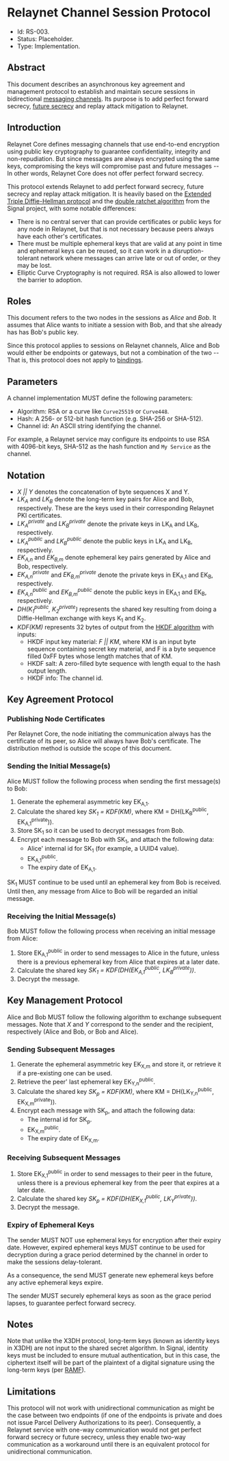 # Relaynet Channel Session Protocol

- Id: RS-003.
- Status: Placeholder.
- Type: Implementation.

## Abstract

This document describes an asynchronous key agreement and management protocol to establish and maintain secure sessions in bidirectional [messaging channels](rs000-core.md#messaging-protocols). Its purpose is to add perfect forward secrecy, [future secrecy](https://signal.org/blog/advanced-ratcheting/) and replay attack mitigation to Relaynet.

## Introduction

Relaynet Core defines messaging channels that use end-to-end encryption using public key cryptography to guarantee confidentiality, integrity and non-repudiation. But since messages are always encrypted using the same keys, compromising the keys will compromise past and future messages -- In other words, Relaynet Core does not offer perfect forward secrecy.

This protocol extends Relaynet to add perfect forward secrecy, future secrecy and replay attack mitigation. It is heavily based on the [Extended Triple Diffie-Hellman protocol](https://signal.org/docs/specifications/x3dh/) and the [double ratchet algorithm](https://signal.org/docs/specifications/doubleratchet/) from the Signal project, with some notable differences:

- There is no central server that can provide certificates or public keys for any node in Relaynet, but that is not necessary because peers always have each other's certificates.
- There must be multiple ephemeral keys that are valid at any point in time and ephemeral keys can be reused, so it can work in a disruption-tolerant network where messages can arrive late or out of order, or they may be lost. 
- Elliptic Curve Cryptography is not required. RSA is also allowed to lower the barrier to adoption.

## Roles

This document refers to the two nodes in the sessions as _Alice_ and _Bob_. It assumes that Alice wants to initiate a session with Bob, and that she already has has Bob's public key.

Since this protocol applies to sessions on Relaynet channels, Alice and Bob would either be endpoints or gateways, but not a combination of the two -- That is, this protocol does not apply to [bindings](rs000-core.md#message-transport-bindings).

## Parameters

A channel implementation MUST define the following parameters:

- Algorithm: RSA or a curve like `Curve25519` or `Curve448`.
- Hash: A 256- or 512-bit hash function (e.g. SHA-256 or SHA-512).
- Channel id: An ASCII string identifying the channel.

For example, a Relaynet service may configure its endpoints to use RSA with 4096-bit keys, SHA-512 as the hash function and `My Service` as the channel.

## Notation

- _X || Y_ denotes the concatenation of byte sequences X and Y.
- _LK<sub>A</sub>_ and _LK<sub>B</sub>_ denote the long-term key pairs for Alice and Bob, respectively. These are the keys used in their corresponding Relaynet PKI certificates.
- _LK<sub>A</sub><sup>private</sup>_ and _LK<sub>B</sub><sup>private</sup>_ denote the private keys in LK<sub>A</sub> and LK<sub>B</sub>, respectively.
- _LK<sub>A</sub><sup>public</sup>_ and _LK<sub>B</sub><sup>public</sup>_ denote the public keys in LK<sub>A</sub> and LK<sub>B</sub>, respectively.
- _EK<sub>A,n</sub>_ and _EK<sub>B,m</sub>_ denote ephemeral key pairs generated by Alice and Bob, respectively.
- _EK<sub>A,n</sub><sup>private</sup>_ and _EK<sub>B,m</sub><sup>private</sup>_ denote the private keys in EK<sub>A,1</sub> and EK<sub>B</sub>, respectively.
- _EK<sub>A,n</sub><sup>public</sup>_ and _EK<sub>B,m</sub><sup>public</sup>_ denote the public keys in EK<sub>A,1</sub> and EK<sub>B</sub>, respectively.
- _DH(K<sub>1</sub><sup>public</sup>, K<sub>2</sub><sup>private</sup>)_ represents the shared key resulting from doing a Diffie-Hellman exchange with keys K<sub>1</sub> and K<sub>2</sub>.
- _KDF(KM)_ represents 32 bytes of output from the [HKDF algorithm](https://en.wikipedia.org/wiki/HKDF) with inputs:
  - HKDF input key material: _F || KM_, where KM is an input byte sequence containing secret key material, and F is a byte sequence filled 0xFF bytes whose length matches that of KM.
  - HKDF salt: A zero-filled byte sequence with length equal to the hash output length.
  - HKDF info: The channel id.

## Key Agreement Protocol

### Publishing Node Certificates

Per Relaynet Core, the node initiating the communication always has the certificate of its peer, so Alice will always have Bob's certificate. The distribution method is outside the scope of this document.

### Sending the Initial Message(s)

Alice MUST follow the following process when sending the first message(s) to Bob:

1. Generate the ephemeral asymmetric key EK<sub>A,1</sub>.
1. Calculate the shared key _SK<sub>1</sub> = KDF(KM)_, where KM = DH(LK<sub>B</sub><sup>public</sup>, EK<sub>A,1</sub><sup>private</sup>)).
1. Store SK<sub>1</sub> so it can be used to decrypt messages from Bob.
1. Encrypt each message to Bob with SK<sub>1</sub>, and attach the following data:
   - Alice' internal id for SK<sub>1</sub> (for example, a UUID4 value).
   - EK<sub>A,1</sub><sup>public</sup>.
   - The expiry date of EK<sub>A,1</sub>.

SK<sub>1</sub> MUST continue to be used until an ephemeral key from Bob is received. Until then, any message from Alice to Bob will be regarded an initial message.

### Receiving the Initial Message(s)

Bob MUST follow the following process when receiving an initial message from Alice:

1. Store EK<sub>A,1</sub><sup>public</sup> in order to send messages to Alice in the future, unless there is a previous ephemeral key from Alice that expires at a later date.
1. Calculate the shared key _SK<sub>1</sub> = KDF(DH(EK<sub>A,1</sub><sup>public</sup>, LK<sub>B</sub><sup>private</sup>))_.
1. Decrypt the message.

## Key Management Protocol

Alice and Bob MUST follow the following algorithm to exchange subsequent messages. Note that _X_ and _Y_ correspond to the sender and the recipient, respectively (Alice and Bob, or Bob and Alice).

### Sending Subsequent Messages

1. Generate the ephemeral asymmetric key EK<sub>X,m</sub> and store it, or retrieve it if a pre-existing one can be used.
1. Retrieve the peer' last ephemeral key EK<sub>Y,n</sub><sup>public</sup>.
1. Calculate the shared key _SK<sub>p</sub> = KDF(KM)_, where KM = DH(LK<sub>Y,n</sub><sup>public</sup>, EK<sub>X,m</sub><sup>private</sup>)).
1. Encrypt each message with SK<sub>p</sub>, and attach the following data:
   - The internal id for SK<sub>p</sub>.
   - EK<sub>X,m</sub><sup>public</sup>.
   - The expiry date of EK<sub>X,m</sub>.

### Receiving Subsequent Messages

1. Store EK<sub>X,1</sub><sup>public</sup> in order to send messages to their peer in the future, unless there is a previous ephemeral key from the peer that expires at a later date.
1. Calculate the shared key _SK<sub>p</sub> = KDF(DH(EK<sub>X,1</sub><sup>public</sup>, LK<sub>Y</sub><sup>private</sup>))_.
1. Decrypt the message.

### Expiry of Ephemeral Keys

The sender MUST NOT use ephemeral keys for encryption after their expiry date. However, expired ephemeral keys MUST continue to be used for decryption during a grace period determined by the channel in order to make the sessions delay-tolerant.

As a consequence, the send MUST generate new ephemeral keys before any active ephemeral keys expire.

The sender MUST securely ephemeral keys as soon as the grace period lapses, to guarantee perfect forward secrecy.

## Notes

Note that unlike the X3DH protocol, long-term keys (known as identity keys in X3DH) are not input to the shared secret algorithm. In Signal, identity keys must be included to ensure mutual authentication, but in this case, the ciphertext itself will be part of the plaintext of a digital signature using the long-term keys (per [RAMF](rs001-ramf.md)).

## Limitations

This protocol will not work with unidirectional communication as might be the case between two endpoints (if one of the endpoints is private and does not issue Parcel Delivery Authorizations to its peer). Consequently, a Relaynet service with one-way communication would not get perfect forward secrecy or future secrecy, unless they enable two-way communication as a workaround until there is an equivalent protocol for unidirectional communication.

